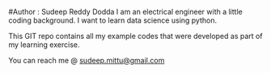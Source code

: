 #Author : Sudeep Reddy Dodda
I am an electrical engineer with a little coding background.
I want to learn data science using python.

This GIT repo contains all my example codes that were developed as part
of my learning exercise.

You can reach me @ sudeep.mittu@gmail.com